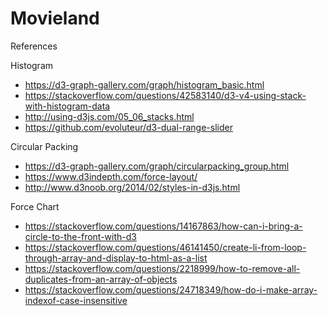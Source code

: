 # Movieland

References

Histogram

- https://d3-graph-gallery.com/graph/histogram_basic.html
- https://stackoverflow.com/questions/42583140/d3-v4-using-stack-with-histogram-data
- http://using-d3js.com/05_06_stacks.html
- https://github.com/evoluteur/d3-dual-range-slider

Circular Packing

- https://d3-graph-gallery.com/graph/circularpacking_group.html
- https://www.d3indepth.com/force-layout/
- http://www.d3noob.org/2014/02/styles-in-d3js.html

Force Chart

- https://stackoverflow.com/questions/14167863/how-can-i-bring-a-circle-to-the-front-with-d3
- https://stackoverflow.com/questions/46141450/create-li-from-loop-through-array-and-display-to-html-as-a-list
- https://stackoverflow.com/questions/2218999/how-to-remove-all-duplicates-from-an-array-of-objects
- https://stackoverflow.com/questions/24718349/how-do-i-make-array-indexof-case-insensitive
